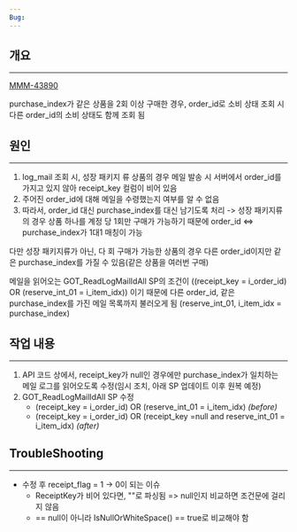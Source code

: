 ```yaml
---
Bug:
---
```

## 개요
---
[MMM-43890](https://jiradev.nexon.com/browse/MMM-43890)

purchase_index가 같은 상품을 2회 이상 구매한 경우, order_id로 소비 상태 조회 시 다른 order_id의 소비 상태도 함께 조회 됨

## 원인
---
1. log_mail 조회 시, 성장 패키지 류 상품의 경우 메일 발송 시 서버에서 order_id를 가지고 있지 않아 receipt_key 컬럼이 비어 있음
2. 주어진 order_id에 대해 메일을 수령했는지 여부를 알 수 없음
3.  따라서, order_id 대신 purchase_index를 대신 남기도록 처리 -> 성장 패키지류의 경우 상품 하나를 계정 당 1회만 구매가 가능하기 때문에 order_id <=> purchase_index가 1대1 매칭이 가능

다만 성장 패키지류가 아닌, 다 회 구매가 가능한 상품의 경우 다른 order_id이지만 같은 purchase_index를 가질 수 있음(같은 상품을 여러번 구매)

메일을 읽어오는 GOT_ReadLogMailIdAll SP의 조건이
((receipt_key = i_order_id) OR (reserve_int_01 = i_item_idx)) 이기 때문에 다른 order_id, 같은 purchase_index를 가진 메일 목록까지 불러오게 됨
(reserve_int_01, i_item_idx = purchase_index)
## 작업 내용
---
1. API 코드 상에서, receipt_key가 null인 경우에만 purchase_index가 일치하는 메일 로그를 읽어오도록 수정(임시 조치, 아래 SP 업데이트 이후 원복 예정)
2. GOT_ReadLogMailIdAll SP 수정
	- (receipt_key = i_order_id) OR (reserve_int_01 = i_item_idx) *(before)*
	- (receipt_key = i_order_id) OR (receipt_key =null and reserve_int_01 = i_item_idx) *(after)*

## TroubleShooting
---
- 수정 후 receipt_flag = 1 -> 0이 되는 이슈
	- ReceiptKey가 비어 있다면, ""로 파싱됨 => null인지 비교하면 조건문에 걸리지 않음
	- == null이 아니라 IsNullOrWhiteSpace() == true로 비교해야 함